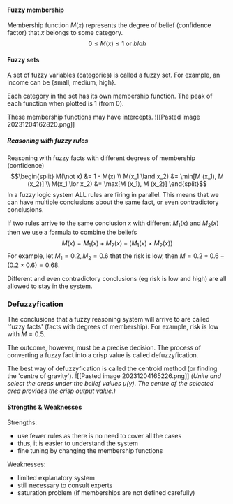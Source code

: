 #### Fuzzy membership
Membership function $M(x)$ represents the degree of belief (confidence factor) that $x$ belongs to some category. $$0 \leq M(x) \leq 1 \:\text{or}\: blah$$
#### Fuzzy sets
A set of fuzzy variables (categories) is called a fuzzy set. For example, an income can be {small, medium, high}.

Each category in the set has its own membership function. The peak of each function when plotted is 1 (from 0).

These membership functions may have intercepts.
![[Pasted image 20231204162820.png]]

##### Reasoning with fuzzy rules
Reasoning with fuzzy facts with different degrees of membership (confidence) $$\begin{split} M(\not x) &= 1 - M(x) \\ M(x_1 \land x_2) &= \min[M (x_1), M (x_2)] \\ M(x_1  \lor x_2) &= \max[M (x_1), M (x_2)] \end{split}$$
In a fuzzy logic system ALL rules are firing in parallel. This means that we can have multiple conclusions about the same fact, or even contradictory conclusions.

If two rules arrive to the same conclusion $x$ with different $M_1(x)$ and $M_2(x)$ then we use a formula to combine the beliefs $$M(x) = M_1(x) + M_2(x) - (M_1(x) \times M_2(x))$$ For example, let $M_1 = 0.2, M_2 = 0.6$ that the risk is low, then $M = 0.2 + 0.6 - (0.2 \times 0.6) = 0.68$.

Different and even contradictory conclusions (eg risk is low and high) are all allowed to stay in the system.

### Defuzzyfication
The conclusions that a fuzzy reasoning system will arrive to are called 'fuzzy facts' (facts with degrees of membership). For example, risk is low with $M = 0.5$.

The outcome, however, must be a precise decision. The process of converting a fuzzy fact into a crisp value is called defuzzyfication. 

The best way of defuzzyfication is called the centroid method (or finding the 'centre of gravity').
![[Pasted image 20231204165226.png]]
*(Unite and select the areas under the belief values $\mu(y)$. The centre of the selected area provides the crisp output value.)*

#### Strengths & Weaknesses
Strengths:
- use fewer rules as there is no need to cover all the cases
- thus, it is easier to understand the system
- fine tuning by changing the membership functions

Weaknesses:
- limited explanatory system
- still necessary to consult experts
- saturation problem (if memberships are not defined carefully)